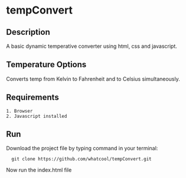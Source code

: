 # tempConvert

## Description
A basic dynamic temperative converter using html, css and javascript.

## Temperature Options
Converts temp from Kelvin to Fahrenheit and to Celsius simultaneously.

## Requirements
```
1. Browser
2. Javascript installed
```

## Run
Download the project file by typing command in your terminal:
```
  git clone https://github.com/whatcool/tempConvert.git
```
Now run the index.html file
